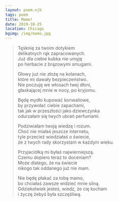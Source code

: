 ```yaml
---
layout: poem.njk
tags: poem
title: Mamo!
date: 2019-10-25
location: Chicago
bgimg: /img/mamo.jpg
---
```


> Tęsknię za twoim dotykiem  
> delikatnych rąk zapracowanych.  
> Już dla ciebie kubka nie umyję  
> po herbacie z brązowymi smugami.  
> 
> Głowy już nie złożę na kolanach,  
> które mi dawały bezpieczeństwo.   
> Nie poczuję we włosach twej dłoni,  
> głaskającej mnie w nocy, po kryjomu.  
> 
> Będę mydło kupować konwaliowe,  
> by przywołać ciebie zapachami,  
> tak jak w przeszłości jako dziewczynka  
> odurzałam się twych ubrań perfumami.  
> 
> Podziwiałam twoją wiedzę i rozum.  
> Choć nie miałaś jeszcze internetu,  
> tyle przecież wiedziałaś o świecie,  
> że z twych rady skorzystam w każdym wieku.  
> 
> Przyjaciółką mi byłaś najwierniejszą.  
> Czemu dopiero teraz to doceniam?  
> Może dlatego, że na świecie   
> nikogo tak oddanego już nie mam.   
> 
> Nie będę płakać za tobą mamo,  
> bo chciałaś zawsze widzieć mnie silną.  
> Gdziekolwiek jesteś, wiedz, że cię kocham  
> i życzę żebyś była szczęśliwą.  
